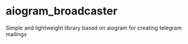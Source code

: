 # aiogram_broadcaster
Simple and lightweight library based on aiogram for creating telegram mailings
